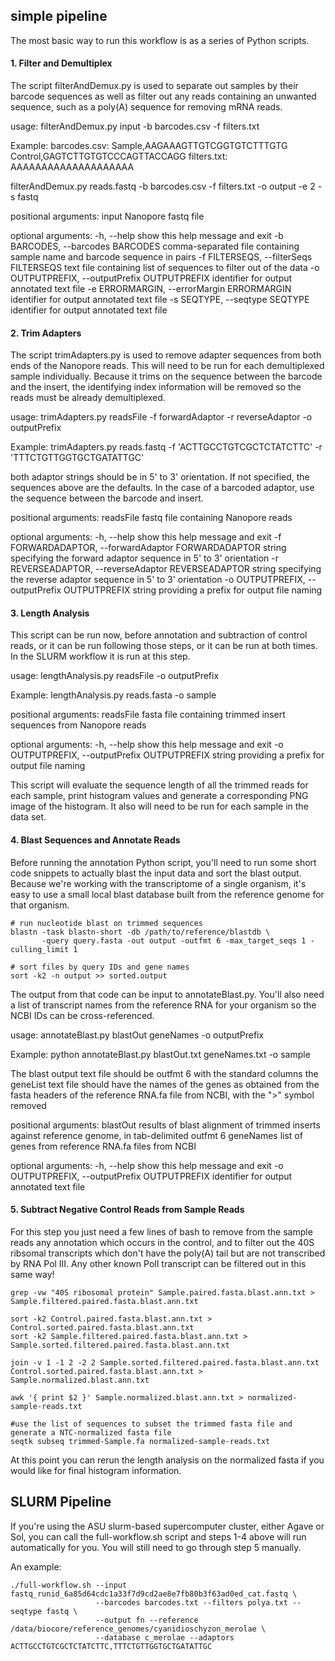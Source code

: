 ## simple pipeline
The most basic way to run this workflow is as a series of Python scripts.

#### 1. Filter and Demultiplex
The script filterAndDemux.py is used to separate out samples by their barcode sequences as well as filter out any reads containing an unwanted sequence, such as a poly(A) sequence for removing mRNA reads. 

usage: filterAndDemux.py input -b barcodes.csv -f filters.txt

Example:
  barcodes.csv:
    Sample,AAGAAAGTTGTCGGTGTCTTTGTG
    Control,GAGTCTTGTGTCCCAGTTACCAGG
  filters.txt:
    AAAAAAAAAAAAAAAAAAAA

  filterAndDemux.py reads.fastq -b barcodes.csv -f filters.txt -o output -e 2 -s fastq

positional arguments:
  input                 Nanopore fastq file

optional arguments:
  -h, --help            show this help message and exit
  -b BARCODES, --barcodes BARCODES
                        comma-separated file containing sample name and
                        barcode sequence in pairs
  -f FILTERSEQS, --filterSeqs FILTERSEQS
                        text file containing list of sequences to filter out
                        of the data
  -o OUTPUTPREFIX, --outputPrefix OUTPUTPREFIX
                        identifier for output annotated text file
  -e ERRORMARGIN, --errorMargin ERRORMARGIN
                        identifier for output annotated text file
  -s SEQTYPE, --seqtype SEQTYPE
                        identifier for output annotated text file
                        
#### 2. Trim Adapters
The script trimAdapters.py is used to remove adapter sequences from both ends of the Nanopore reads. This will need to be run for each demultiplexed sample individually. Because it trims on the sequence between the barcode and the insert, the identifying index information will be removed so the reads must be already demultiplexed.

usage: trimAdapters.py readsFile -f forwardAdaptor -r reverseAdaptor -o outputPrefix

Example:
trimAdapters.py reads.fastq -f 'ACTTGCCTGTCGCTCTATCTTC' -r 'TTTCTGTTGGTGCTGATATTGC'

both adaptor strings should be in 5' to 3' orientation.
If not specified, the sequences above are the defaults.
In the case of a barcoded adaptor, use the sequence between the barcode and insert.

positional arguments:
  readsFile             fastq file containing Nanopore reads

optional arguments:
  -h, --help            show this help message and exit
  -f FORWARDADAPTOR, --forwardAdaptor FORWARDADAPTOR
                        string specifying the forward adaptor sequence in 5'
                        to 3' orientation
  -r REVERSEADAPTOR, --reverseAdaptor REVERSEADAPTOR
                        string specifying the reverse adaptor sequence in 5'
                        to 3' orientation
  -o OUTPUTPREFIX, --outputPrefix OUTPUTPREFIX
                        string providing a prefix for output file naming
                        
#### 3. Length Analysis
This script can be run now, before annotation and subtraction of control reads, or it can be run following those steps, or it can be run at both times. In the SLURM workflow it is run at this step.

usage: lengthAnalysis.py readsFile -o outputPrefix

Example:
lengthAnalysis.py reads.fasta -o sample

positional arguments:
  readsFile             fasta file containing trimmed insert sequences from
                        Nanopore reads

optional arguments:
  -h, --help            show this help message and exit
  -o OUTPUTPREFIX, --outputPrefix OUTPUTPREFIX
                        string providing a prefix for output file naming
                        
This script will evaluate the sequence length of all the trimmed reads for each sample, print histogram values and generate a corresponding PNG image of the histogram. It also will need to be run for each sample in the data set.

#### 4. Blast Sequences and Annotate Reads
Before running the annotation Python script, you'll need to run some short code snippets to actually blast the input data and sort the blast output. Because we're working with the transcriptome of a single organism, it's easy to use a small local blast database built from the reference genome for that organism.
```
# run nucleotide blast on trimmed sequences
blastn -task blastn-short -db /path/to/reference/blastdb \
       -query query.fasta -out output -outfmt 6 -max_target_seqs 1 -culling_limit 1

# sort files by query IDs and gene names
sort -k2 -n output >> sorted.output
```

The output from that code can be input to annotateBlast.py. You'll also need a list of transcript names from the reference RNA for your organism so the NCBI IDs can be cross-referenced.

usage: annotateBlast.py blastOut geneNames -o outputPrefix

Example:
python annotateBlast.py blastOut.txt geneNames.txt -o sample

The blast output text file should be outfmt 6 with the standard columns
the geneList text file should have the names of the genes as obtained from the fasta headers
of the reference RNA.fa file from NCBI, with the ">" symbol removed

positional arguments:
  blastOut              results of blast alignment of trimmed inserts against
                        reference genome, in tab-delimited outfmt 6
  geneNames             list of genes from reference RNA.fa files from NCBI

optional arguments:
  -h, --help            show this help message and exit
  -o OUTPUTPREFIX, --outputPrefix OUTPUTPREFIX
                        identifier for output annotated text file
                        
#### 5. Subtract Negative Control Reads from Sample Reads
For this step you just need a few lines of bash to remove from the sample reads any annotation which occurs in the control, and to filter out the 40S ribsomal transcripts which don't have the poly(A) tail but are not transcribed by RNA Pol III. Any other known PolI transcript can be filtered out in this same way!
```
grep -vw "40S ribosomal protein" Sample.paired.fasta.blast.ann.txt > Sample.filtered.paired.fasta.blast.ann.txt

sort -k2 Control.paired.fasta.blast.ann.txt > Control.sorted.paired.fasta.blast.ann.txt
sort -k2 Sample.filtered.paired.fasta.blast.ann.txt > Sample.sorted.filtered.paired.fasta.blast.ann.txt

join -v 1 -1 2 -2 2 Sample.sorted.filtered.paired.fasta.blast.ann.txt Control.sorted.paired.fasta.blast.ann.txt > Sample.normalized.blast.ann.txt

awk '{ print $2 }' Sample.normalized.blast.ann.txt > normalized-sample-reads.txt

#use the list of sequences to subset the trimmed fasta file and generate a NTC-normalized fasta file
seqtk subseq trimmed-Sample.fa normalized-sample-reads.txt
```
At this point you can rerun the length analysis on the normalized fasta if you would like for final histogram information.

## SLURM Pipeline
If you're using the ASU slurm-based supercomputer cluster, either Agave or Sol, you can call the full-workflow.sh script and steps 1-4 above will run automatically for you. You will still need to go through step 5 manually.

An example:
```
./full-workflow.sh --input fastq_runid_6a85d64cdc1a33f7d9cd2ae8e7fb80b3f63ad0ed_cat.fastq \
                   --barcodes barcodes.txt --filters polya.txt --seqtype fastq \
                   --output fn --reference /data/biocore/reference_genomes/cyanidioschyzon_merolae \
                   --database c_merolae --adaptors ACTTGCCTGTCGCTCTATCTTC,TTTCTGTTGGTGCTGATATTGC
```
